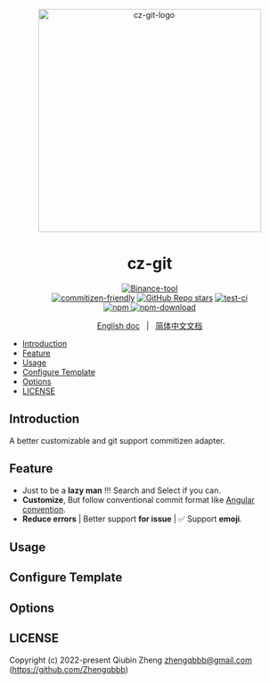 <p align="center">
    <a target="_blank" href="https://github.com/Zhengqbbb/cz-git">
        <img src="https://user-images.githubusercontent.com/40693636/154064210-964aeaa0-d9dc-4cea-9e52-2ffc3789611b.png" alt="cz-git-logo" width="400" data-width="400" data-height="400">
    </a>
</p>

<h1 align="center">cz-git</h1>

<p align="center">
    <a target="_blank" href="https://github.com/Zhengqbbb/cz-git"><img alt="Binance-tool" src="https://img.shields.io/badge/Commitizen-Adapter-red.svg?logo=git&style=flat"><img></a>
    <br/>
    <a target="_blank" href="http://commitizen.github.io/cz-cli/"><img alt="commitizen-friendly" src="https://img.shields.io/badge/commitizen-friendly-brightgreen.svg"><img></a>
    <a target="_blank" href="https://github.com/Zhengqbbb/cz-git"><img alt="GitHub Repo stars" src="https://img.shields.io/github/stars/zhengqbbb/cz-git?style=social"></img></a>
    <a target="_blank" href="https://github.com/Zhengqbbb/cz-git/actions/workflows/nodejs.yml"><img alt="test-ci" src="https://github.com/Zhengqbbb/cz-git/workflows/Node.js%20CI/badge.svg"><img></a>
    <br/>
    <a href="https://www.npmjs.com/package/cz-git">
        <img alt="npm" src="https://img.shields.io/npm/v/cz-git?style=flat-square&logo=npm">
        <img alt="npm-download" src="https://img.shields.io/npm/dm/cz-git.svg?style=flat-square&logo=npm"><img>
    </a>
    <br/>
</p>
<p align="center">
    <a href="https://github.com/Zhengqbbb/cz-git/blob/main/README.md">English doc</a>
    &nbsp; | &nbsp;
    <a href="https://www.qbenben.com/docs/play/commitizen-adapter-cz-git">简体中文文档</a>
</p>

<!-- TOC -->

- [Introduction](#introduction)
- [Feature](#feature)
- [Usage](#usage)
- [Configure Template](#configure-template)
- [Options](#options)
- [LICENSE](#license)

<!-- /TOC -->

## Introduction

A better customizable and git support commitizen adapter.

## Feature

- Just to be a **lazy man** !!! Search and Select if you can.
- **Customize**, But follow conventional commit format like [Angular convention](https://github.com/angular/angular.js/blob/master/CONTRIBUTING.md#-git-commit-guidelines).
- **Reduce errors** | Better support **for issue** | ✅ Support **emoji**.

## Usage

## Configure Template

## Options

## LICENSE

Copyright (c) 2022-present Qiubin Zheng <zhengqbbb@gmail.com> (https://github.com/Zhengqbbb)